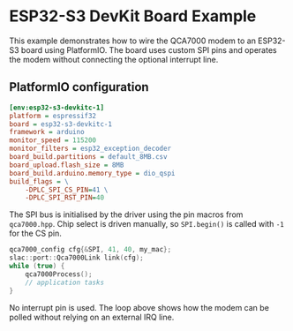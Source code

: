 # ESP32-S3 DevKit Board Example

This example demonstrates how to wire the QCA7000 modem to an
ESP32-S3 board using PlatformIO. The board uses custom SPI pins and
operates the modem without connecting the optional interrupt line.

## PlatformIO configuration

```ini
[env:esp32-s3-devkitc-1]
platform = espressif32
board = esp32-s3-devkitc-1
framework = arduino
monitor_speed = 115200
monitor_filters = esp32_exception_decoder
board_build.partitions = default_8MB.csv
board_upload.flash_size = 8MB
board_build.arduino.memory_type = dio_qspi
build_flags = \
    -DPLC_SPI_CS_PIN=41 \
    -DPLC_SPI_RST_PIN=40
```

The SPI bus is initialised by the driver using the pin macros from
`qca7000.hpp`. Chip select is driven manually, so `SPI.begin()` is
called with `-1` for the CS pin.

```cpp
qca7000_config cfg{&SPI, 41, 40, my_mac};
slac::port::Qca7000Link link(cfg);
while (true) {
    qca7000Process();
    // application tasks
}
```

No interrupt pin is used. The loop above shows how the modem can be
polled without relying on an external IRQ line.

